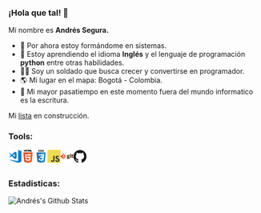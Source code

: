 ### ¡Hola que tal! 👋

Mi nombre es **Andrés Segura.**

- 💪 Por ahora estoy formándome en sistemas.
- 🌱 Estoy aprendiendo el idioma **Inglés** y el lenguaje de programación **python** entre otras habilidades.
- 🧙‍♂️ Soy un soldado que busca crecer y convertirse en programador.
- 🌎 Mi lugar en el mapa: Bogotá - Colombia.
- 📔 Mi mayor pasatiempo en este momento fuera del mundo informatico es la escritura.

Mi [lista](https://github.com/Andr7st/index/) en construcción.

### Tools:
<!-- Iconos  -->

<img align="left" alt="Visual Studio Code" width="26px" src="https://raw.githubusercontent.com/github/explore/80688e429a7d4ef2fca1e82350fe8e3517d3494d/topics/visual-studio-code/visual-studio-code.png" />

<img align="left" alt="HTML5" width="26px" src="https://raw.githubusercontent.com/github/explore/80688e429a7d4ef2fca1e82350fe8e3517d3494d/topics/html/html.png" />

<img align="left" alt="CSS3" width="26px" src="https://raw.githubusercontent.com/github/explore/80688e429a7d4ef2fca1e82350fe8e3517d3494d/topics/css/css.png" />

<img align="left" alt="JavaScript" width="26px" src="https://raw.githubusercontent.com/github/explore/80688e429a7d4ef2fca1e82350fe8e3517d3494d/topics/javascript/javascript.png" />

<img align="left" alt="Git" width="26px" src="https://raw.githubusercontent.com/github/explore/80688e429a7d4ef2fca1e82350fe8e3517d3494d/topics/git/git.png" />

<img align="left" alt="GitHub" width="26px" src="https://raw.githubusercontent.com/github/explore/78df643247d429f6cc873026c0622819ad797942/topics/github/github.png" />
<br>
<br>

### Estadisticas:
<img align="left" alt="Andrés's Github Stats" src="https://github-readme-stats.vercel.app/api?username=Andr7st&show_icons=true&hide_border=true" />

<br>
<br>

<!-- FIN -->


<!--
Estadisticas en thema oscuro
<img align="center" src="https://github-readme-stats.vercel.app/api?username=Andr7st&show_icons=true&theme=dark" />

**Seg7st/Seg7st** is a ✨ _special_ ✨ repository because its `README.md` (this file) appears on your GitHub profile.

Here are some ideas to get you started:

- 🔭 I’m currently working on ...
- 🌱 I’m currently learning ...
- 👯 I’m looking to collaborate on ...
- 🤔 I’m looking for help with ...
- 💬 Ask me about ...
- 📫 How to reach me: ...
- 😄 Pronouns: ...
- ⚡ Fun fact: ...
-->
